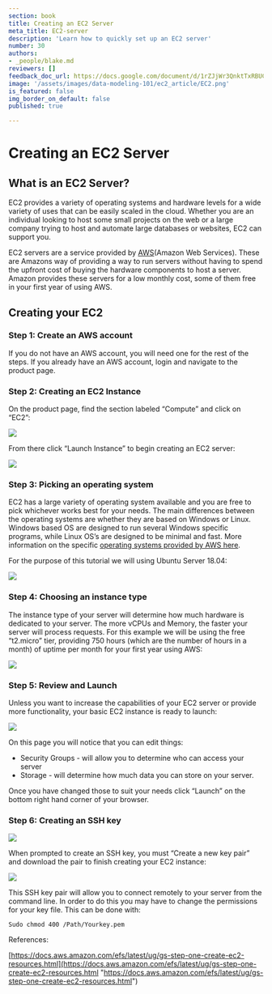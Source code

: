 ```yaml
---
section: book
title: Creating an EC2 Server
meta_title: EC2-server
description: 'Learn how to quickly set up an EC2 server'
number: 30
authors:
- _people/blake.md
reviewers: []
feedback_doc_url: https://docs.google.com/document/d/1rZJjWr3QnktTxRBUCdS6FIEoh9f8HBaTiUS9ybJtlFk/edit?usp=sharing
image: '/assets/images/data-modeling-101/ec2_article/EC2.png'
is_featured: false
img_border_on_default: false
published: true

---
```

# Creating an EC2 Server

## What is an EC2 Server?

EC2 provides a variety of operating systems and hardware levels for a wide variety of uses that can be easily scaled in the cloud. Whether you are an individual looking to host some small projects on the web or a large company trying to host and automate large databases or websites, EC2 can support you.

EC2 servers are a service provided by [AWS](https://aws.amazon.com/)(Amazon Web Services). These are Amazons way of providing a way to run servers without having to spend the upfront cost of buying the hardware components to host a server. Amazon provides these servers for a low monthly cost, some of them free in your first year of using AWS.

## Creating your EC2

### Step 1: Create an AWS account

If you do not have an AWS account, you will need one for the rest of the steps. If you already have an AWS account, login and navigate to the product page.

### Step 2: Creating an EC2 Instance

On the product page, find the section labeled “Compute” and click on “EC2”:

![](/assets/images/data-modeling-101/ec2_article/EC2.png)

From there click “Launch Instance” to begin creating an EC2 server:

![](/assets/images/data-modeling-101/ec2_article/launchInstance.png)

### Step 3: Picking an operating system

EC2 has a large variety of operating system available and you are free to pick whichever works best for your needs. The main differences between the operating systems are whether they are based on Windows or Linux. Windows based OS are designed to run several Windows specific programs, while Linux OS’s are designed to be minimal and fast. More information on the specific [operating systems provided by AWS here](https://aws.amazon.com/marketplace/b/2649367011).

For the purpose of this tutorial we will using Ubuntu Server 18.04:

![](/assets/images/data-modeling-101/ec2_article/ubuntu.png)

### Step 4: Choosing an instance type

The instance type of your server will determine how much hardware is dedicated to your server. The more vCPUs and Memory, the faster your server will process requests. For this example we will be using the free “t2.micro” tier, providing 750 hours (which are the number of hours in a month) of uptime per month for your first year using AWS:

![](/assets/images/data-modeling-101/ec2_article/microInstance.png)

### Step 5: Review and Launch

Unless you want to increase the capabilities of your EC2 server or provide more functionality, your basic EC2 instance is ready to launch:

![](/assets/images/data-modeling-101/ec2_article/reviewInstance.png)

On this page you will notice that you can edit things:

* Security Groups - will allow you to determine who can access your server
* Storage - will determine how much data you can store on your server.

Once you have changed those to suit your needs click “Launch” on the bottom right hand corner of your browser.

### Step 6: Creating an SSH key

![](/assets/images/data-modeling-101/ec2_article/existingPair.png)

When prompted to create an SSH key, you must “Create a new key pair” and download the pair to finish creating your EC2 instance:

![](/assets/images/data-modeling-101/ec2_article/newPair.png)

This SSH key pair will allow you to connect remotely to your server from the command line. In order to do this you may have to change the permissions for your key file. This can be done with:

`Sudo chmod 400 /Path/Yourkey.pem`

<!---
Potential uses:
(article on running jupyter on EC2)
(any other articles using EC2)
-->

References:

[https://docs.aws.amazon.com/efs/latest/ug/gs-step-one-create-ec2-resources.html](https://docs.aws.amazon.com/efs/latest/ug/gs-step-one-create-ec2-resources.html "https://docs.aws.amazon.com/efs/latest/ug/gs-step-one-create-ec2-resources.html")
